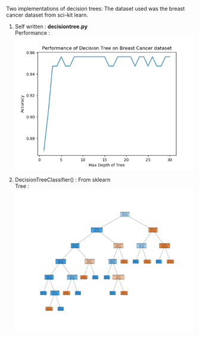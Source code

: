Two implementations of decision trees: The dataset used was the breast cancer dataset from sci-kit learn.

1. Self written : **decisiontree.py**<br>
   Performance :<br>
   ![acc](dt_bc.png)

2. DecisionTreeClassifier() : From sklearn<br>
   Tree :
   ![tree](sklearn_dt.png)
